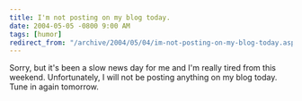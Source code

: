 ```yaml
---
title: I'm not posting on my blog today.
date: 2004-05-05 -0800 9:00 AM
tags: [humor]
redirect_from: "/archive/2004/05/04/im-not-posting-on-my-blog-today.aspx/"
---
```


Sorry, but it's been a slow news day for me and I'm really tired from
this weekend. Unfortunately, I will not be posting anything on my blog
today. Tune in again tomorrow.

